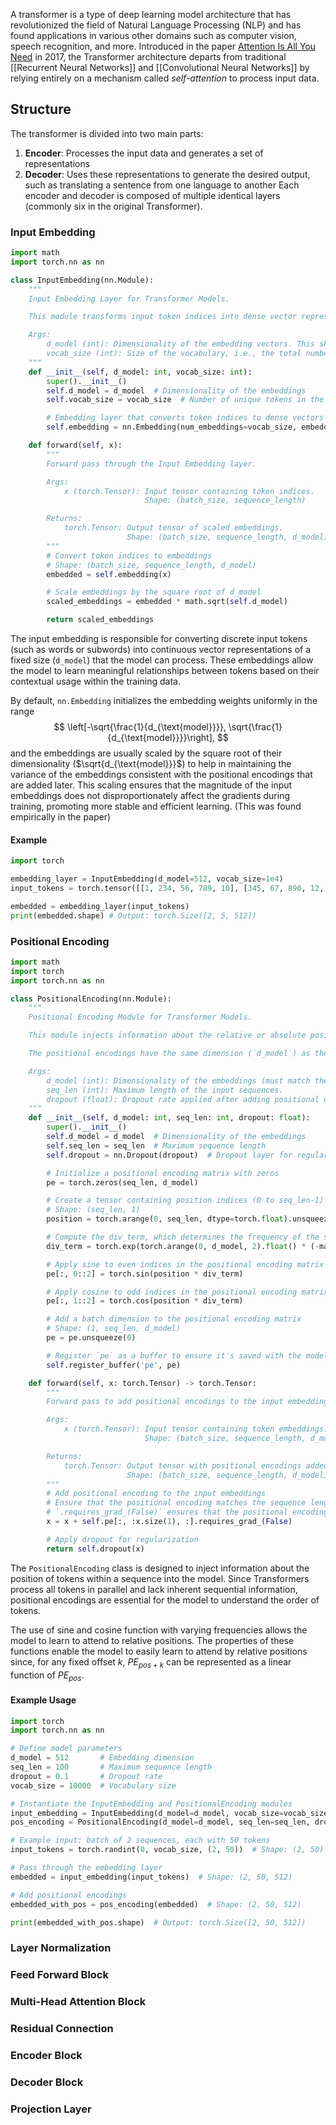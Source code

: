 A transformer is a type of deep learning model architecture that has revolutionized the field of Natural Language Processing (NLP) and has found applications in various other domains such as computer vision, speech recognition, and more. Introduced in the paper [Attention Is All You Need](https://arxiv.org/abs/1706.03762) in 2017, the Transformer architecture departs from traditional [[Recurrent Neural Networks]] and [[Convolutional Neural Networks]] by relying entirely on a mechanism called *self-attention* to process input data.

## Structure

The transformer is divided into two main parts:
1. **Encoder**: Processes the input data and generates a set of representations
2. **Decoder**: Uses these representations to generate the desired output, such as translating a sentence from one language to another
Each encoder and decoder is composed of multiple identical layers (commonly six in the original Transformer).

### Input Embedding

```python
import math
import torch.nn as nn

class InputEmbedding(nn.Module):
    """
    Input Embedding Layer for Transformer Models.

    This module transforms input token indices into dense vector representations and scales them by the square root of the model's dimensionality. This scaling helps in stabilizing the gradients during training, as suggested in the original Transformer architecture.

    Args:
        d_model (int): Dimensionality of the embedding vectors. This should match the model's hidden size to ensure compatibility across layers.
        vocab_size (int): Size of the vocabulary, i.e., the total number of unique tokens.
    """
    def __init__(self, d_model: int, vocab_size: int):
        super().__init__()
        self.d_model = d_model  # Dimensionality of the embeddings
        self.vocab_size = vocab_size  # Number of unique tokens in the vocabulary

        # Embedding layer that converts token indices to dense vectors
        self.embedding = nn.Embedding(num_embeddings=vocab_size, embedding_dim=d_model)

    def forward(self, x):
        """
        Forward pass through the Input Embedding layer.

        Args:
            x (torch.Tensor): Input tensor containing token indices.
                              Shape: (batch_size, sequence_length)

        Returns:
            torch.Tensor: Output tensor of scaled embeddings.
                          Shape: (batch_size, sequence_length, d_model)
        """
        # Convert token indices to embeddings
        # Shape: (batch_size, sequence_length, d_model)
        embedded = self.embedding(x)  

        # Scale embeddings by the square root of d_model
        scaled_embeddings = embedded * math.sqrt(self.d_model)

        return scaled_embeddings

```

The input embedding is responsible for converting discrete input tokens (such as words or subwords) into continuous vector representations of a fixed size (`d_model`) that the model can process. These embeddings allow the model to learn meaningful relationships between tokens based on their contextual usage within the training data.

By default, `nn.Embedding` initializes the embedding weights uniformly in the range $$ \left[-\sqrt{\frac{1}{d_{\text{model}}}}, \sqrt{\frac{1}{d_{\text{model}}}}\right], $$and the embeddings are usually scaled by the square root of their dimensionality ($\sqrt{d_{\text{model}}}$) to help in maintaining the variance of the embeddings consistent with the positional encodings that are added later. This scaling ensures that the magnitude of the input embeddings does not disproportionately affect the gradients during training, promoting more stable and efficient learning. (This was found empirically in the paper)
#### Example

```python
import torch

embedding_layer = InputEmbedding(d_model=512, vocab_size=1e4)
input_tokens = torch.tensor([[1, 234, 56, 789, 10], [345, 67, 890, 12, 345]])

embedded = embedding_layer(input_tokens)
print(embedded.shape) # Output: torch.Size([2, 5, 512])
```
### Positional Encoding

```python
import math
import torch
import torch.nn as nn

class PositionalEncoding(nn.Module):
    """
    Positional Encoding Module for Transformer Models.

    This module injects information about the relative or absolute position of tokens in the sequence. Since Transformer architectures do not inherently capture the sequential order of input data, positional encodings are added to the token embeddings to provide the model with information about token positions.

    The positional encodings have the same dimension (`d_model`) as the embeddings so that the two can be summed. The encoding uses sine and cosine functions of different frequencies as described in the "Attention Is All You Need" paper.

    Args:
        d_model (int): Dimensionality of the embeddings (must match the embedding size).
        seq_len (int): Maximum length of the input sequences.
        dropout (float): Dropout rate applied after adding positional encodings.
    """
    def __init__(self, d_model: int, seq_len: int, dropout: float):
        super().__init__()
        self.d_model = d_model  # Dimensionality of the embeddings
        self.seq_len = seq_len  # Maximum sequence length
        self.dropout = nn.Dropout(dropout)  # Dropout layer for regularization

        # Initialize a positional encoding matrix with zeros
        pe = torch.zeros(seq_len, d_model)

        # Create a tensor containing position indices (0 to seq_len-1)
        # Shape: (seq_len, 1)
        position = torch.arange(0, seq_len, dtype=torch.float).unsqueeze(1)  

        # Compute the div_term, which determines the frequency of the sine and cosine functions
        div_term = torch.exp(torch.arange(0, d_model, 2).float() * (-math.log(1e4) / d_model))

        # Apply sine to even indices in the positional encoding matrix
        pe[:, 0::2] = torch.sin(position * div_term)

        # Apply cosine to odd indices in the positional encoding matrix
        pe[:, 1::2] = torch.cos(position * div_term)

        # Add a batch dimension to the positional encoding matrix
        # Shape: (1, seq_len, d_model)
        pe = pe.unsqueeze(0)  

        # Register `pe` as a buffer to ensure it's saved with the model but not updated during training
        self.register_buffer('pe', pe)

    def forward(self, x: torch.Tensor) -> torch.Tensor:
        """
        Forward pass to add positional encodings to the input embeddings.

        Args:
            x (torch.Tensor): Input tensor containing token embeddings.
                              Shape: (batch_size, sequence_length, d_model)

        Returns:
            torch.Tensor: Output tensor with positional encodings added and dropout applied.
                          Shape: (batch_size, sequence_length, d_model)
        """
        # Add positional encoding to the input embeddings
        # Ensure that the positional encoding matches the sequence length of x
        # `.requires_grad_(False)` ensures that the positional encodings are not updated during backpropagation
        x = x + self.pe[:, :x.size(1), :].requires_grad_(False)

        # Apply dropout for regularization
        return self.dropout(x)
```

The `PositionalEncoding` class is designed to inject information about the position of tokens within a sequence into the model. Since Transformers process all tokens in parallel and lack inherent sequential information, positional encodings are essential for the model to understand the order of tokens.

The use of sine and cosine function with varying frequencies allows the model to learn to attend to relative positions. The properties of these functions enable the model to easily learn to attend by relative positions since, for any fixed offset $k$, $PE_{pos + k}$ can be represented as a linear function of $PE_{pos}$.
#### Example Usage

```python
import torch
import torch.nn as nn

# Define model parameters
d_model = 512       # Embedding dimension
seq_len = 100       # Maximum sequence length
dropout = 0.1       # Dropout rate
vocab_size = 10000  # Vocabulary size

# Instantiate the InputEmbedding and PositionalEncoding modules
input_embedding = InputEmbedding(d_model=d_model, vocab_size=vocab_size)
pos_encoding = PositionalEncoding(d_model=d_model, seq_len=seq_len, dropout=dropout)

# Example input: batch of 2 sequences, each with 50 tokens
input_tokens = torch.randint(0, vocab_size, (2, 50))  # Shape: (2, 50)

# Pass through the embedding layer
embedded = input_embedding(input_tokens)  # Shape: (2, 50, 512)

# Add positional encodings
embedded_with_pos = pos_encoding(embedded)  # Shape: (2, 50, 512)

print(embedded_with_pos.shape)  # Output: torch.Size([2, 50, 512])
```
### Layer Normalization

### Feed Forward Block

### Multi-Head Attention Block

### Residual Connection

### Encoder Block

### Decoder Block

### Projection Layer